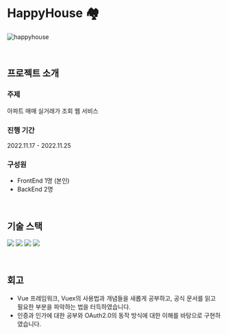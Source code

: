 # HappyHouse 🏘️

![happyhouse](https://user-images.githubusercontent.com/72495712/224857703-cf22bb62-ade0-4add-a751-9c7167fdf84b.png)

<br />

## 프로젝트 소개
### 주제
아파트 매매 실거래가 조회 웹 서비스
### 진행 기간
2022.11.17 - 2022.11.25
### 구성원
* FrontEnd 1명 (본인)
* BackEnd 2명
<br />

## 기술 스택

<img src="https://img.shields.io/badge/JavaScript-F7DF1E?style=for-the-badge&logo=JavaScript&logoColor=white"/> <img src="https://img.shields.io/badge/Vue.js-4FC08D?style=for-the-badge&logo=Vue.js&logoColor=white"/> <img src="https://img.shields.io/badge/vuex-4FC08D?style=for-the-badge&logo=Vue.js&logoColor=white"/> <img src="https://img.shields.io/badge/Axios-5A29E4?style=for-the-badge&logo=Axios&logoColor=white"/> 

<br />

## 회고
- Vue 프레임워크, Vuex의 사용법과 개념들을 새롭게 공부하고, 공식 문서를 읽고 필요한 부분을 파악하는 법을 터득하였습니다.
- 인증과 인가에 대한 공부와 OAuth2.0의 동작 방식에 대한 이해를 바탕으로 구현하였습니다.
